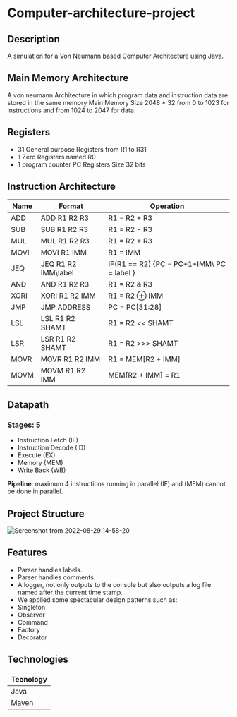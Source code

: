 # Computer-architecture-project

## Description

A simulation for a Von Neumann based Computer Architecture using Java.

## Main Memory Architecture
A von neumann Architecture in which program data and instruction data are stored in the same memory
Main Memory Size 2048 * 32 from 0 to 1023 for instructions and from 1024 to 2047 for data

## Registers
 - 31 General purpose Registers from R1 to R31
 - 1 Zero Registers named R0
 - 1 program counter PC Registers Size 32 bits
 
## Instruction Architecture

| Name | Format | Operation |
| ------- | ---------------------------------- | ------------ |
| ADD     | ADD R1 R2 R3                       | R1 = R2 + R3 |
| SUB     | SUB R1 R2 R3                       | R1 = R2 - R3 |
| MUL     | MUL R1 R2 R3                       | R1 = R2 * R3 |
| MOVI    | MOVI R1 IMM                       | 	R1 = IMM |
| JEQ     | JEQ R1 R2 IMM\label                | IF(R1 == R2) {PC = PC+1+IMM\ PC = label } |
| AND     | AND R1 R2 R3                       | R1 = R2 & R3 |
| XORI    | XORI R1 R2 IMM	                   | R1 = R2 ⊕ IMM |
| JMP     | JMP ADDRESS                        | PC = PC[31:28] |
| LSL     | LSL R1 R2 SHAMT                    | R1 = R2 << SHAMT |
| LSR     | LSR R1 R2 SHAMT                    | R1 = R2 >>> SHAMT |
| MOVR    | 	MOVR R1 R2 IMM                   | R1 = MEM[R2 + IMM] |
| MOVM    | 	MOVM R1 R2 IMM                   | MEM[R2 + IMM] = R1 |

## Datapath
### Stages: 5
 - Instruction Fetch (IF)
 - Instruction Decode (ID)
 - Execute (EX)
 - Memory (MEM)
 - Write Back (WB)

**Pipeline**: maximum 4 instructions running in parallel (IF) and (MEM) cannot be done in parallel.

## Project Structure

![Screenshot from 2022-08-29 14-58-20](https://user-images.githubusercontent.com/75969308/187206652-432e79d7-441d-4c15-9bc5-8b1fd94ec36c.png)



## Features
 - Parser handles labels.
 - Parser handles comments.
 - A logger, not only outputs to the console but also outputs a log file named after the current time stamp.
 - We applied some spectacular design patterns such as:
  - Singleton
  - Observer
  - Command
  - Factory
  - Decorator
  
## Technologies

| Tecnology |
| -------   |
|  Java     |
|  Maven    |
